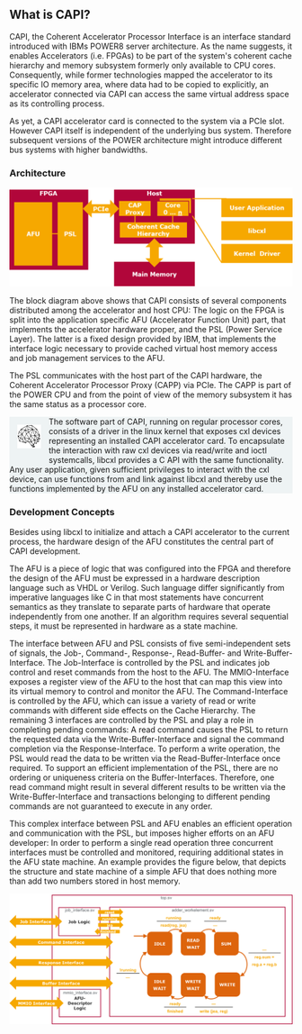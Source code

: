 ## What is CAPI?

CAPI, the Coherent Accelerator Processor Interface is an interface standard introduced with IBMs POWER8 server architecture. As the name suggests, it enables Accelerators \(i.e. FPGAs\) to be part of the system's coherent cache hierarchy and memory subsystem formerly only available to CPU cores. Consequently, while former technologies mapped the accelerator to its specific IO memory area, where data had to be copied to explicitly, an accelerator connected via CAPI can access the same virtual address space as its controlling process.

As yet, a CAPI accelerator card is connected to the system via a PCIe slot. However CAPI itself is independent of the underlying bus system. Therefore subsequent versions of the POWER architecture might introduce different bus systems with higher bandwidths.

### Architecture

![](/assets/CAPI__block_diagramm.png)

The block diagram above shows that CAPI consists of several components distributed among the accelerator and host CPU: The logic on the FPGA is split into the application specific AFU \(Accelerator Function Unit\) part, that implements the accelerator hardware proper, and the PSL \(Power Service Layer\). The latter is a fixed design provided by IBM, that implements the interface logic necessary to provide cached virtual host memory access and job management services to the AFU.

The PSL communicates with the host part of the CAPI hardware, the Coherent Accelerator Processor Proxy (CAPP) via PCIe. The CAPP is part of the POWER CPU and from the point of view of the memory subsystem it has the same status as a processor core.

<!-- Brain box -->
<div style="background:#EEF3F4">
<img style="color:#375659;float:left;width:3em;height:3em;margin:1em" src="/assets/brain.svg"/>
The software part of CAPI, running on regular processor cores, consists of a driver in the linux kernel that exposes cxl devices representing an installed CAPI accelerator card. To encapsulate the interaction with raw cxl devices via read/write and ioctl systemcalls, libcxl provides a C API with the same functionality. Any user application, given sufficient privileges to interact with the cxl device, can use functions from and link against libcxl and thereby use the functions implemented by the AFU on any installed accelerator card.
</div>
<!-- /Brain box -->

### Development Concepts

Besides using libcxl to initialize and attach a CAPI accelerator to the current process, the hardware design of the AFU constitutes the central part of CAPI development.

The AFU is a piece of logic that was configured into the FPGA and therefore the design of the AFU must be expressed in a hardware description language such as VHDL or Verilog. Such language differ significantly from imperative languages like C in that most statements have concurrent semantics as they translate to separate parts of hardware that operate independently from one another. If an algorithm requires several sequential steps, it must be represented in hardware as a state machine.

The interface between AFU and PSL consists of five semi-independent sets of signals, the Job-, Command-, Response-, Read-Buffer- and Write-Buffer-Interface. The Job-Interface is controlled by the PSL and indicates job control and reset commands from the host to the AFU. The MMIO-Interface exposes a register view of the AFU to the host that can map this view into its virtual memory to control and monitor the AFU. The Command-Interface is controlled by the AFU, which can issue a variety of read or write commands with different side effects on the Cache Hierarchy. The remaining 3 interfaces are controlled by the PSL and play a role in completing pending commands: A read command causes the PSL to return the requested data via the Write-Buffer-Interface and signal the command completion via the Response-Interface. To perform a write operation, the PSL would read the data to be written via the Read-Buffer-Interface once required. To support an efficient implementation of the PSL, there are no ordering or uniqueness criteria on the Buffer-Interfaces. Therefore, one read command might result in several different results to be written via the Write-Buffer-Interface and transactions belonging to different pending commands are not guaranteed to execute in any order.

This complex interface between PSL and AFU enables an efficient operation and communication with the PSL, but imposes higher efforts on an AFU developer: In order to perform a single read operation three concurrent interfaces must be controlled and monitored, requiring additional states in the AFU state machine. An example provides the figure below, that depicts the structure and state machine of a simple AFU that does nothing more than add two numbers stored in host memory.

![](/assets/statemachine.png)

